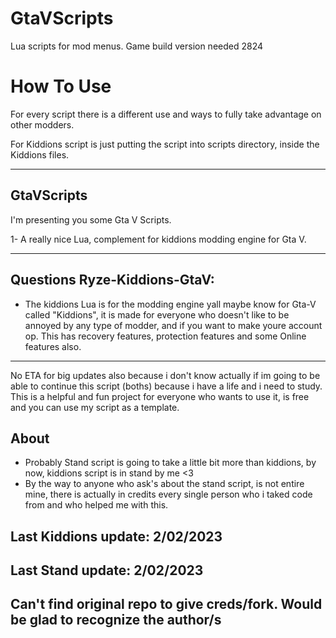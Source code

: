 # GtaVScripts
Lua scripts for mod menus. Game build version needed 2824

# How To Use
For every script there is a different use and ways to fully take advantage on other modders. 

For Kiddions script is just putting the script into scripts directory, inside the Kiddions files.


--------------------------------------------------------------------------------------------------

## GtaVScripts 
I'm presenting you some Gta V Scripts.

1- A really nice Lua, complement for kiddions modding engine for Gta V.

--------------------------------------------------------------------------------------------------
## Questions Ryze-Kiddions-GtaV: 
- The kiddions Lua is for the modding engine yall maybe know for Gta-V called "Kiddions", it is made for everyone who doesn't like to be annoyed by any type of modder, and if you want to make youre account op. This has recovery features, protection features and some Online features also.
--------------------------------------------------------------------------------------------------
No ETA for big updates also because i don't know actually if im going to be able to continue this script (boths) because i have a life and i need to study. This is a helpful and fun project for everyone who wants to use it, is free and you can use my script as a template.

## About
-  Probably Stand script is going to take a little bit more than kiddions, by now, kiddions script is in stand by me <3
-  By the way to anyone who ask's about the stand script, is not entire mine, there is actually in credits every single person who i taked code from and who helped me with this.
## Last Kiddions update: 2/02/2023
## Last Stand update: 2/02/2023


## Can't find original repo to give creds/fork. Would be glad to recognize the author/s
